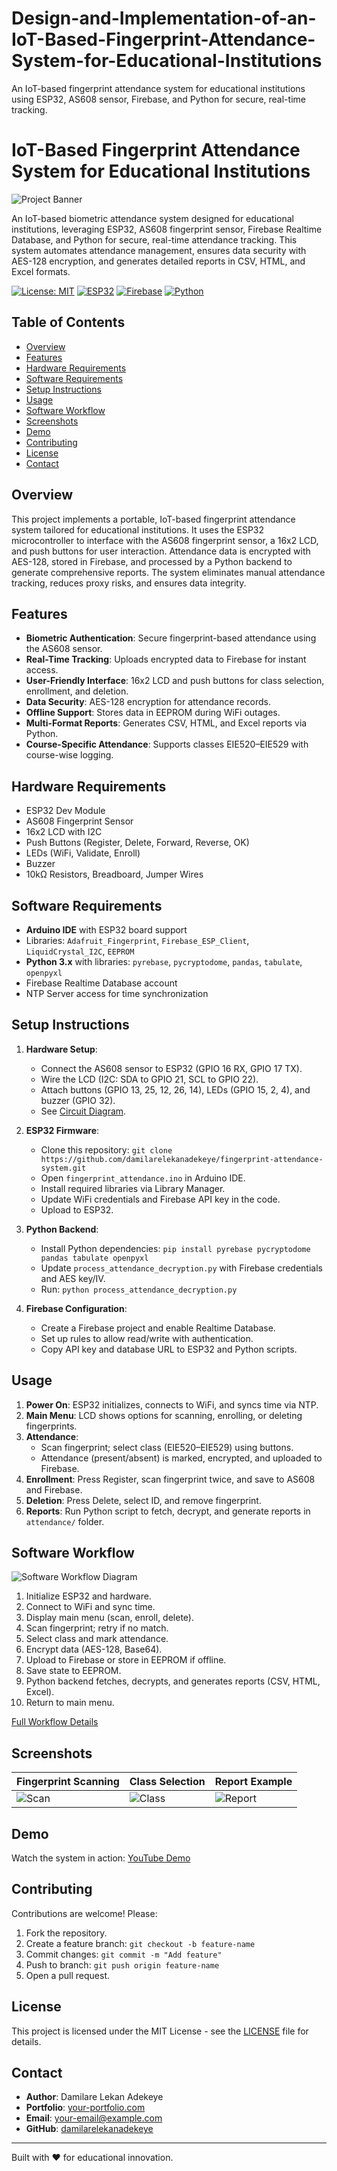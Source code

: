 # Design-and-Implementation-of-an-IoT-Based-Fingerprint-Attendance-System-for-Educational-Institutions
An IoT-based fingerprint attendance system for educational institutions using ESP32, AS608 sensor, Firebase, and Python for secure, real-time tracking.
# IoT-Based Fingerprint Attendance System for Educational Institutions

![Project Banner](images/banner.jpg)

An IoT-based biometric attendance system designed for educational institutions, leveraging ESP32, AS608 fingerprint sensor, Firebase Realtime Database, and Python for secure, real-time attendance tracking. This system automates attendance management, ensures data security with AES-128 encryption, and generates detailed reports in CSV, HTML, and Excel formats.

[![License: MIT](https://img.shields.io/badge/License-MIT-yellow.svg)](https://opensource.org/licenses/MIT)
[![ESP32](https://img.shields.io/badge/Platform-ESP32-blue)](https://www.espressif.com/en/products/socs/esp32)
[![Firebase](https://img.shields.io/badge/Database-Firebase-orange)](https://firebase.google.com/)
[![Python](https://img.shields.io/badge/Language-Python-green)](https://www.python.org/)

## Table of Contents
- [Overview](#overview)
- [Features](#features)
- [Hardware Requirements](#hardware-requirements)
- [Software Requirements](#software-requirements)
- [Setup Instructions](#setup-instructions)
- [Usage](#usage)
- [Software Workflow](#software-workflow)
- [Screenshots](#screenshots)
- [Demo](#demo)
- [Contributing](#contributing)
- [License](#license)
- [Contact](#contact)

## Overview
This project implements a portable, IoT-based fingerprint attendance system tailored for educational institutions. It uses the ESP32 microcontroller to interface with the AS608 fingerprint sensor, a 16x2 LCD, and push buttons for user interaction. Attendance data is encrypted with AES-128, stored in Firebase, and processed by a Python backend to generate comprehensive reports. The system eliminates manual attendance tracking, reduces proxy risks, and ensures data integrity.[](https://github.com/RiyaTalwar/Smart-Attendance-System-IOT)[](https://www.slideshare.net/slideshow/iot-attendance-system-using-fingerprint-module/249384086)

## Features
- **Biometric Authentication**: Secure fingerprint-based attendance using the AS608 sensor.
- **Real-Time Tracking**: Uploads encrypted data to Firebase for instant access.
- **User-Friendly Interface**: 16x2 LCD and push buttons for class selection, enrollment, and deletion.
- **Data Security**: AES-128 encryption for attendance records.
- **Offline Support**: Stores data in EEPROM during WiFi outages.
- **Multi-Format Reports**: Generates CSV, HTML, and Excel reports via Python.
- **Course-Specific Attendance**: Supports classes EIE520–EIE529 with course-wise logging.[](https://github.com/RiyaTalwar/Smart-Attendance-System-IOT)

## Hardware Requirements
- ESP32 Dev Module
- AS608 Fingerprint Sensor
- 16x2 LCD with I2C
- Push Buttons (Register, Delete, Forward, Reverse, OK)
- LEDs (WiFi, Validate, Enroll)
- Buzzer
- 10kΩ Resistors, Breadboard, Jumper Wires

## Software Requirements
- **Arduino IDE** with ESP32 board support
- Libraries: `Adafruit_Fingerprint`, `Firebase_ESP_Client`, `LiquidCrystal_I2C`, `EEPROM`
- **Python 3.x** with libraries: `pyrebase`, `pycryptodome`, `pandas`, `tabulate`, `openpyxl`
- Firebase Realtime Database account
- NTP Server access for time synchronization

## Setup Instructions
1. **Hardware Setup**:
   - Connect the AS608 sensor to ESP32 (GPIO 16 RX, GPIO 17 TX).
   - Wire the LCD (I2C: SDA to GPIO 21, SCL to GPIO 22).
   - Attach buttons (GPIO 13, 25, 12, 26, 14), LEDs (GPIO 15, 2, 4), and buzzer (GPIO 32).
   - See [Circuit Diagram](images/circuit-diagram.jpg).

2. **ESP32 Firmware**:
   - Clone this repository: `git clone https://github.com/damilarelekanadekeye/fingerprint-attendance-system.git`
   - Open `fingerprint_attendance.ino` in Arduino IDE.
   - Install required libraries via Library Manager.
   - Update WiFi credentials and Firebase API key in the code.
   - Upload to ESP32.

3. **Python Backend**:
   - Install Python dependencies: `pip install pyrebase pycryptodome pandas tabulate openpyxl`
   - Update `process_attendance_decryption.py` with Firebase credentials and AES key/IV.
   - Run: `python process_attendance_decryption.py`

4. **Firebase Configuration**:
   - Create a Firebase project and enable Realtime Database.
   - Set up rules to allow read/write with authentication.
   - Copy API key and database URL to ESP32 and Python scripts.

## Usage
1. **Power On**: ESP32 initializes, connects to WiFi, and syncs time via NTP.
2. **Main Menu**: LCD shows options for scanning, enrolling, or deleting fingerprints.
3. **Attendance**:
   - Scan fingerprint; select class (EIE520–EIE529) using buttons.
   - Attendance (present/absent) is marked, encrypted, and uploaded to Firebase.
4. **Enrollment**: Press Register, scan fingerprint twice, and save to AS608 and Firebase.
5. **Deletion**: Press Delete, select ID, and remove fingerprint.
6. **Reports**: Run Python script to fetch, decrypt, and generate reports in `attendance/` folder.

## Software Workflow
![Software Workflow Diagram](images/software-workflow.jpg)

1. Initialize ESP32 and hardware.
2. Connect to WiFi and sync time.
3. Display main menu (scan, enroll, delete).
4. Scan fingerprint; retry if no match.
5. Select class and mark attendance.
6. Encrypt data (AES-128, Base64).
7. Upload to Firebase or store in EEPROM if offline.
8. Save state to EEPROM.
9. Python backend fetches, decrypts, and generates reports (CSV, HTML, Excel).
10. Return to main menu.

[Full Workflow Details](#software-workflow-details)

## Screenshots
| Fingerprint Scanning | Class Selection | Report Example |
|----------------------|-----------------|----------------|
| ![Scan](images/scan.jpg) | ![Class](images/class-selection.jpg) | ![Report](images/report.jpg) |

## Demo
Watch the system in action: [YouTube Demo](https://www.youtube.com/watch?v=XXXXXXX)

## Contributing
Contributions are welcome! Please:
1. Fork the repository.
2. Create a feature branch: `git checkout -b feature-name`
3. Commit changes: `git commit -m "Add feature"`
4. Push to branch: `git push origin feature-name`
5. Open a pull request.

## License
This project is licensed under the MIT License - see the [LICENSE](LICENSE) file for details.

## Contact
- **Author**: Damilare Lekan Adekeye
- **Portfolio**: [your-portfolio.com](https://your-portfolio.com)
- **Email**: [your-email@example.com](mailto:your-email@example.com)
- **GitHub**: [damilarelekanadekeye](https://github.com/damilarelekanadekeye)

---
Built with ❤️ for educational innovation.
